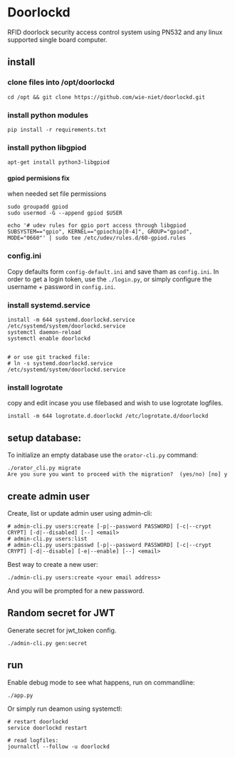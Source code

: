 # Doorlockd
RFID doorlock security access control system using PN532 and any linux supported single board computer.


## install

### clone files into /opt/doorlockd
	cd /opt && git clone https://github.com/wie-niet/doorlockd.git

### install python modules
	pip install -r requirements.txt

### install python libgpiod

	apt-get install python3-libgpiod

#### gpiod permisions fix
when needed set file permissions 

	sudo groupadd gpiod
	sudo usermod -G --append gpiod $USER

	echo '# udev rules for gpio port access through libgpiod 
	SUBSYSTEM=="gpio", KERNEL=="gpiochip[0-4]", GROUP="gpiod", MODE="0660"' | sudo tee /etc/udev/rules.d/60-gpiod.rules
	
### config.ini
Copy defaults form `config-default.ini` and save tham as `config.ini`.
In order to get a login token, use the `./login.py`, or simply configure the username + password in `config.ini`.


### install systemd.service

	install -m 644 systemd.doorlockd.service /etc/systemd/system/doorlockd.service
	systemctl daemon-reload
	systemctl enable doorlockd


	# or use git tracked file:
	# ln -s systemd.doorlockd.service /etc/systemd/system/doorlockd.service

### install logrotate
copy and edit incase you use filebased and wish to use logrotate logfiles.

	install -m 644 logrotate.d.doorlockd /etc/logrotate.d/doorlockd

## setup database:
To initialize an empty database use the `orator-cli.py` command:

	./orator_cli.py migrate
	Are you sure you want to proceed with the migration?  (yes/no) [no] y
	


## create admin user
Create, list or update admin user using admin-cli:

	# admin-cli.py users:create [-p|--password PASSWORD] [-c|--crypt CRYPT] [-d|--disabled] [--] <email>
	# admin-cli.py users:list
	# admin-cli.py users:passwd [-p|--password PASSWORD] [-c|--crypt CRYPT] [-d|--disable] [-e|--enable] [--] <email>


Best way to create a new user:

	./admin-cli.py users:create <your email address>	
And you will be prompted for a new password.


## Random secret for JWT
Generate secret for jwt_token config.

	./admin-cli.py gen:secret

## run
Enable debug mode to see what happens, run on commandline:

	./app.py
	

Or simply run deamon using systemctl:

	# restart doorlockd
	service doorlockd restart
	
	# read logfiles:
	journalctl --follow -u doorlockd
	
	
